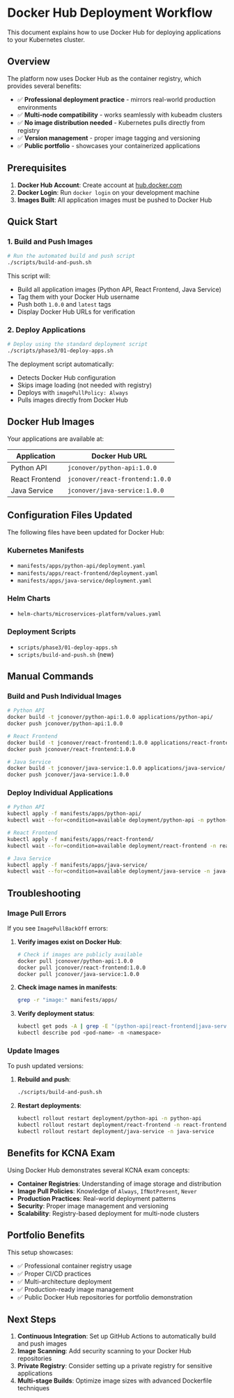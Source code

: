 # Docker Hub Deployment Workflow

This document explains how to use Docker Hub for deploying applications to your Kubernetes cluster.

## Overview

The platform now uses Docker Hub as the container registry, which provides several benefits:
- ✅ **Professional deployment practice** - mirrors real-world production environments
- ✅ **Multi-node compatibility** - works seamlessly with kubeadm clusters
- ✅ **No image distribution needed** - Kubernetes pulls directly from registry
- ✅ **Version management** - proper image tagging and versioning
- ✅ **Public portfolio** - showcases your containerized applications

## Prerequisites

1. **Docker Hub Account**: Create account at [hub.docker.com](https://hub.docker.com)
2. **Docker Login**: Run `docker login` on your development machine
3. **Images Built**: All application images must be pushed to Docker Hub

## Quick Start

### 1. Build and Push Images

```bash
# Run the automated build and push script
./scripts/build-and-push.sh
```

This script will:
- Build all application images (Python API, React Frontend, Java Service)
- Tag them with your Docker Hub username
- Push both `1.0.0` and `latest` tags
- Display Docker Hub URLs for verification

### 2. Deploy Applications

```bash
# Deploy using the standard deployment script
./scripts/phase3/01-deploy-apps.sh
```

The deployment script automatically:
- Detects Docker Hub configuration
- Skips image loading (not needed with registry)
- Deploys with `imagePullPolicy: Always`
- Pulls images directly from Docker Hub

## Docker Hub Images

Your applications are available at:

| Application | Docker Hub URL |
|-------------|----------------|
| Python API | `jconover/python-api:1.0.0` |
| React Frontend | `jconover/react-frontend:1.0.0` |
| Java Service | `jconover/java-service:1.0.0` |

## Configuration Files Updated

The following files have been updated for Docker Hub:

### Kubernetes Manifests
- `manifests/apps/python-api/deployment.yaml`
- `manifests/apps/react-frontend/deployment.yaml`
- `manifests/apps/java-service/deployment.yaml`

### Helm Charts
- `helm-charts/microservices-platform/values.yaml`

### Deployment Scripts
- `scripts/phase3/01-deploy-apps.sh`
- `scripts/build-and-push.sh` (new)

## Manual Commands

### Build and Push Individual Images

```bash
# Python API
docker build -t jconover/python-api:1.0.0 applications/python-api/
docker push jconover/python-api:1.0.0

# React Frontend
docker build -t jconover/react-frontend:1.0.0 applications/react-frontend/
docker push jconover/react-frontend:1.0.0

# Java Service
docker build -t jconover/java-service:1.0.0 applications/java-service/
docker push jconover/java-service:1.0.0
```

### Deploy Individual Applications

```bash
# Python API
kubectl apply -f manifests/apps/python-api/
kubectl wait --for=condition=available deployment/python-api -n python-api --timeout=300s

# React Frontend
kubectl apply -f manifests/apps/react-frontend/
kubectl wait --for=condition=available deployment/react-frontend -n react-frontend --timeout=300s

# Java Service
kubectl apply -f manifests/apps/java-service/
kubectl wait --for=condition=available deployment/java-service -n java-service --timeout=300s
```

## Troubleshooting

### Image Pull Errors
If you see `ImagePullBackOff` errors:

1. **Verify images exist on Docker Hub**:
   ```bash
   # Check if images are publicly available
   docker pull jconover/python-api:1.0.0
   docker pull jconover/react-frontend:1.0.0
   docker pull jconover/java-service:1.0.0
   ```

2. **Check image names in manifests**:
   ```bash
   grep -r "image:" manifests/apps/
   ```

3. **Verify deployment status**:
   ```bash
   kubectl get pods -A | grep -E "(python-api|react-frontend|java-service)"
   kubectl describe pod <pod-name> -n <namespace>
   ```

### Update Images
To push updated versions:

1. **Rebuild and push**:
   ```bash
   ./scripts/build-and-push.sh
   ```

2. **Restart deployments**:
   ```bash
   kubectl rollout restart deployment/python-api -n python-api
   kubectl rollout restart deployment/react-frontend -n react-frontend
   kubectl rollout restart deployment/java-service -n java-service
   ```

## Benefits for KCNA Exam

Using Docker Hub demonstrates several KCNA exam concepts:

- **Container Registries**: Understanding of image storage and distribution
- **Image Pull Policies**: Knowledge of `Always`, `IfNotPresent`, `Never`
- **Production Practices**: Real-world deployment patterns
- **Security**: Proper image management and versioning
- **Scalability**: Registry-based deployment for multi-node clusters

## Portfolio Benefits

This setup showcases:
- ✅ Professional container registry usage
- ✅ Proper CI/CD practices
- ✅ Multi-architecture deployment
- ✅ Production-ready image management
- ✅ Public Docker Hub repositories for portfolio demonstration

## Next Steps

1. **Continuous Integration**: Set up GitHub Actions to automatically build and push images
2. **Image Scanning**: Add security scanning to your Docker Hub repositories
3. **Private Registry**: Consider setting up a private registry for sensitive applications
4. **Multi-stage Builds**: Optimize image sizes with advanced Dockerfile techniques